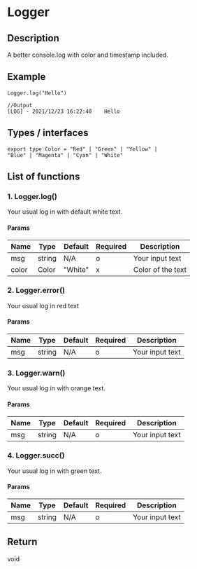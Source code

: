 # Logger

## Description
A better console.log with color and timestamp included.

## Example
```
Logger.log("Hello")

//Output
[LOG] - 2021/12/23 16:22:40    Hello
```
## Types / interfaces
```
export type Color = "Red" | "Green" | "Yellow" |
"Blue" | "Magenta" | "Cyan" | "White"
```

## List of functions
### 1. Logger.log()
Your usual log in with default white text.
#### Params
|Name|Type|Default|Required|Description|
|--|--|--|--|--|
|msg|string|N/A|o|Your input text|
|color|Color|"White"|x|Color of the text|
### 2. Logger.error()
Your usual log in red text
#### Params
|Name|Type|Default|Required|Description|
|--|--|--|--|--|
|msg|string|N/A|o|Your input text|
### 3. Logger.warn()
Your usual log in with orange text.
#### Params
|Name|Type|Default|Required|Description|
|--|--|--|--|--|
|msg|string|N/A|o|Your input text|
### 4. Logger.succ()
Your usual log in with green text.
#### Params
|Name|Type|Default|Required|Description|
|--|--|--|--|--|
|msg|string|N/A|o|Your input text|

## Return 
void